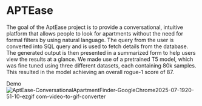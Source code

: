 
APTEase
=======
The goal of the AptEase project is to provide a conversational, intuitive platform that allows people to look for apartments without the need for formal filters by using natural language. The query from the user is converted into SQL query and is used to fetch details from the database. The generated output is then presented in a summarized form to help users view the results at a glance. We made use of a pretrained T5 model, which was fine tuned using three different datasets, each containing 80k samples. This resulted in the model achieving an overall rogue-1 score of 87. 

Demo <br>
![AptEase-ConversationalApartmentFinder-GoogleChrome2025-07-1920-51-10-ezgif com-video-to-gif-converter](https://github.com/user-attachments/assets/e08075ba-fee8-4e64-ac12-05eecbb76e8e)

